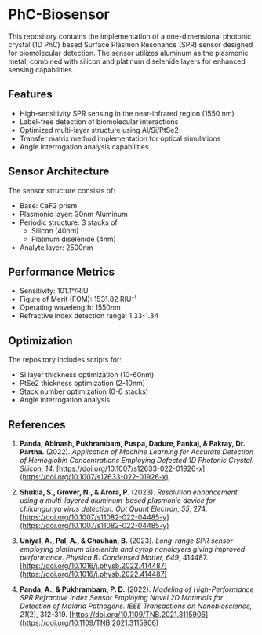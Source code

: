 # PhC-Biosensor

This repository contains the implementation of a one-dimensional photonic crystal (1D PhC) based Surface Plasmon Resonance (SPR) sensor designed for biomolecular detection. The sensor utilizes aluminum as the plasmonic metal, combined with silicon and platinum diselenide layers for enhanced sensing capabilities.

## Features

- High-sensitivity SPR sensing in the near-infrared region (1550 nm)
- Label-free detection of biomolecular interactions
- Optimized multi-layer structure using Al/Si/PtSe2
- Transfer matrix method implementation for optical simulations
- Angle interrogation analysis capabilities

## Sensor Architecture

The sensor structure consists of:
- Base: CaF2 prism
- Plasmonic layer: 30nm Aluminum
- Periodic structure: 3 stacks of
  - Silicon (40nm)
  - Platinum diselenide (4nm)
- Analyte layer: 2500nm

## Performance Metrics

- Sensitivity: 101.1°/RIU
- Figure of Merit (FOM): 1531.82 RIU⁻¹
- Operating wavelength: 1550nm
- Refractive index detection range: 1.33-1.34

## Optimization

The repository includes scripts for:
- Si layer thickness optimization (10-60nm)
- PtSe2 thickness optimization (2-10nm)
- Stack number optimization (0-6 stacks)
- Angle interrogation analysis

## References

1. **Panda, Abinash, Pukhrambam, Puspa, Dadure, Pankaj, & Pakray, Dr. Partha.** (2022). *Application of Machine Learning for Accurate Detection of Hemoglobin Concentrations Employing Defected 1D Photonic Crystal.* _Silicon, 14_. [https://doi.org/10.1007/s12633-022-01926-x](https://doi.org/10.1007/s12633-022-01926-x)  

2. **Shukla, S., Grover, N., & Arora, P.** (2023). *Resolution enhancement using a multi-layered aluminum-based plasmonic device for chikungunya virus detection.*  _Opt Quant Electron, 55_, 274. [https://doi.org/10.1007/s11082-022-04485-y](https://doi.org/10.1007/s11082-022-04485-y)  

3. **Uniyal, A., Pal, A., & Chauhan, B.** (2023). *Long-range SPR sensor employing platinum diselenide and cytop nanolayers giving improved performance.* _Physica B: Condensed Matter, 649_, 414487. [https://doi.org/10.1016/j.physb.2022.414487](https://doi.org/10.1016/j.physb.2022.414487)  

4. **Panda, A., & Pukhrambam, P. D.** (2022). *Modeling of High-Performance SPR Refractive Index Sensor Employing Novel 2D Materials for Detection of Malaria Pathogens.* _IEEE Transactions on Nanobioscience, 21_(2), 312-319. [https://doi.org/10.1109/TNB.2021.3115906](https://doi.org/10.1109/TNB.2021.3115906)  

